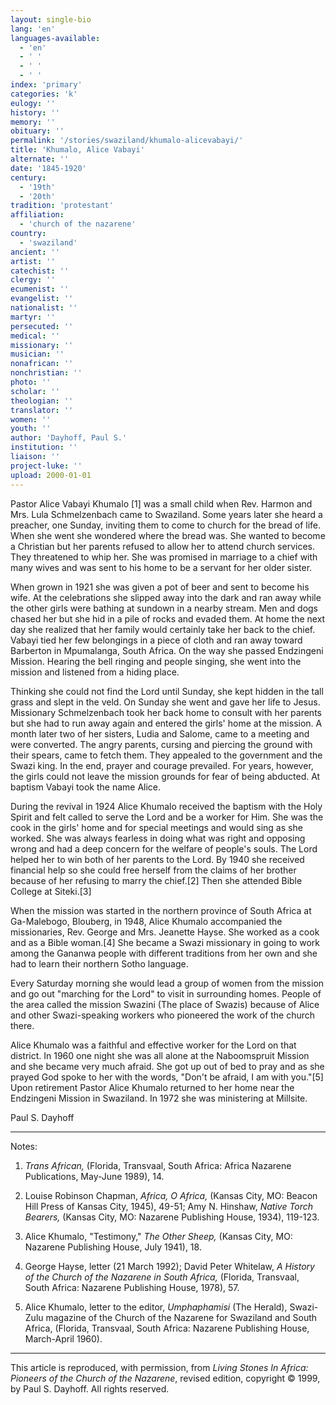 ```yaml
---
layout: single-bio
lang: 'en'
languages-available:
  - 'en'
  - ' '
  - ' '
  - ' '
index: 'primary'
categories: 'k'
eulogy: ''
history: ''
memory: ''
obituary: ''
permalink: '/stories/swaziland/khumalo-alicevabayi/'
title: 'Khumalo, Alice Vabayi'
alternate: ''
date: '1845-1920'
century:
  - '19th'
  - '20th'
tradition: 'protestant'
affiliation:
  - 'church of the nazarene'
country:
  - 'swaziland'
ancient: ''
artist: ''
catechist: ''
clergy: ''
ecumenist: ''
evangelist: ''
nationalist: ''
martyr: ''
persecuted: ''
medical: ''
missionary: ''
musician: ''
nonafrican: ''
nonchristian: ''
photo: ''
scholar: ''
theologian: ''
translator: ''
women: ''
youth: ''
author: 'Dayhoff, Paul S.'
institution: ''
liaison: ''
project-luke: ''
upload: 2000-01-01
---
```



Pastor Alice Vabayi Khumalo [1] was a small child when Rev. Harmon and Mrs. Lula Schmelzenbach came to Swaziland. Some years later she heard a preacher, one Sunday, inviting them to come to church for the bread of life. When she went she wondered where the bread was. She wanted to become a Christian but her parents refused to allow her to attend church services. They threatened to whip her. She was promised in marriage to a chief with many wives and was sent to his home to be a servant for her older sister.

When grown in 1921 she was given a pot of beer and sent to become his wife. At the celebrations she slipped away into the dark and ran away while the other girls were bathing at sundown in a nearby stream. Men and dogs chased her but she hid in a pile of rocks and evaded them. At home the next day she realized that her family would certainly take her back to the chief. Vabayi tied her few belongings in a piece of cloth and ran away toward Barberton in Mpumalanga, South Africa. On the way she passed Endzingeni Mission. Hearing the bell ringing and people singing, she went into the mission and listened from a hiding place.

Thinking she could not find the Lord until Sunday, she kept hidden in the tall grass and slept in the veld. On Sunday she went and gave her life to Jesus. Missionary Schmelzenbach took her back home to consult with her parents but she had to run away again and entered the girls' home at the mission. A month later two of her sisters, Ludia and Salome, came to a meeting and were converted. The angry parents, cursing and piercing the ground with their spears, came to fetch them. They appealed to the government and the Swazi king. In the end, prayer and courage prevailed. For years, however, the girls could not leave the mission grounds for fear of being abducted. At baptism Vabayi took the name Alice.

During the revival in 1924 Alice Khumalo received the baptism with the Holy Spirit and felt called to serve the Lord and be a worker for Him. She was the cook in the girls' home and for special meetings and would sing as she worked. She was always fearless in doing what was right and opposing wrong and had a deep concern for the welfare of people's souls. The Lord helped her to win both of her parents to the Lord. By 1940 she received financial help so she could free herself from the claims of her brother because of her refusing to marry the chief.[2]  Then she attended Bible College at Siteki.[3]

When the mission was started in the northern province of South Africa at Ga-Malebogo, Blouberg, in 1948, Alice Khumalo accompanied the missionaries, Rev. George and Mrs. Jeanette Hayse. She worked as a cook and as a Bible woman.[4]  She became a Swazi missionary in going to work among the Gananwa people with different traditions from her own and she had to learn their northern Sotho language.

Every Saturday morning she would lead a group of women from the mission and go out "marching for the Lord" to visit in surrounding homes. People of the area called the mission Swazini (The place of Swazis) because of Alice and other Swazi-speaking workers who pioneered the work of the church there.

Alice Khumalo was a faithful and effective worker for the Lord on that district. In 1960 one night she was all alone at the Naboomspruit Mission and she became very much afraid. She got up out of bed to pray and as she prayed God spoke to her with the words, "Don't be afraid, I am with you."[5]   Upon retirement Pastor Alice Khumalo returned to her home near the Endzingeni Mission in Swaziland. In 1972 she was ministering at Millsite.

Paul S. Dayhoff

---
Notes:

1. *Trans African,* (Florida, Transvaal, South Africa: Africa Nazarene Publications, May-June 1989), 14.

2. Louise Robinson Chapman, *Africa, O Africa,* (Kansas City, MO: Beacon Hill Press of Kansas City, 1945), 49-51; Amy N. Hinshaw, *Native Torch Bearers,* (Kansas City, MO: Nazarene Publishing House, 1934), 119-123.

3. Alice Khumalo, "Testimony," *The Other Sheep,* (Kansas City, MO: Nazarene Publishing House, July 1941), 18.

4. George Hayse, letter (21 March 1992); David Peter Whitelaw, *A History of the Church of the Nazarene in South Africa,* (Florida, Transvaal, South Africa: Nazarene Publishing House, 1978), 57.

5. Alice Khumalo, letter to the editor, *Umphaphamisi* (The Herald), Swazi-Zulu magazine of the Church of the Nazarene for Swaziland and South Africa, (Florida, Transvaal, South Africa: Nazarene Publishing House, March-April 1960).

---

This article is reproduced, with permission, from *Living Stones In Africa: Pioneers of the Church of the Nazarene*, revised edition, copyright &copy; 1999, by Paul S. Dayhoff.  All rights reserved.